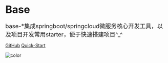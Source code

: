 <font size=6>Base</font>
---
<font size=4>base-*集成springboot/springcloud微服务核心开发工具，以及项目开发常用starter，便于快速搭建项目^_^</font> 

[<i class="iconfont icon-github"></i> GitHub](https://github.com/liaomengge/base)
[Quick-Start <i class="iconfont icon-down"></i>](#main)

![color](#f0f0f0)